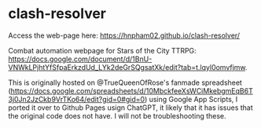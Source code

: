 # clash-resolver

Access the web-page here: https://hnpham02.github.io/clash-resolver/

Combat automation webpage for Stars of the City TTRPG: https://docs.google.com/document/d/1BnU-VNWkLPjhtYfSfpaErkzdUd_LYk2deGrSQgsatXk/edit?tab=t.lqyl0omvfjmw.

This is originally hosted on @TrueQueenOfRose's fanmade spreadsheet (https://docs.google.com/spreadsheets/d/10MbckfeeXsWCiMkebgmEqB6T3j0Jn2JzCkb9VrTKo64/edit?gid=0#gid=0) using Google App Scripts, I ported it over to Github Pages usign ChatGPT, it likely that it has issues that the original code does not have. I will not be troubleshooting these.
